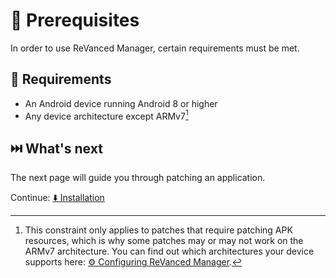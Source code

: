 # 💼 Prerequisites

In order to use ReVanced Manager, certain requirements must be met.

## 🤝 Requirements

- An Android device running Android 8 or higher
- Any device architecture except ARMv7[^1]

[^1]: This constraint only applies to patches that require patching APK resources, which is why some patches may or may not work on the ARMv7 architecture. You can find out which architectures your device supports here: [⚙️ Configuring ReVanced Manager](2_4_settings.md#%E2%84%B9%EF%B8%8F-about).

## ⏭️ What's next

The next page will guide you through patching an application.

Continue: [⬇️ Installation](1_installation.md)
